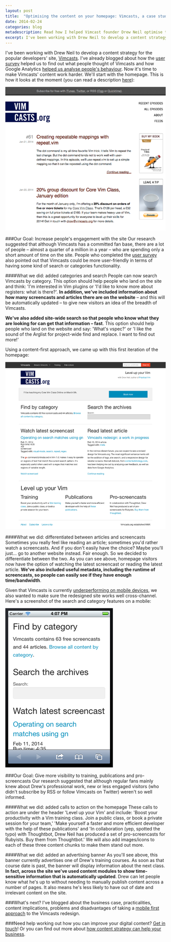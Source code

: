 ```yaml
---
layout: post
title:  "Optimising the content on your homepage: Vimcasts, a case study"
date: 2014-02-24 
categories: blog
metadescription: Read how I helped Vimcast founder Drew Neil optimise the site's homepage.
excerpt: I've been working with Drew Neil to develop a content strategy for the popular developers' site, Vimcasts. I've already blogged about how the user survey helped us to find out what people thought of Vimcasts and how Google Analytics helped us analyse people's behaviour. Now it's time to make Vimcasts' content work harder. We'll start with the homepage.
---
```


I've been working with Drew Neil to develop a content strategy for the popular developers' site, [Vimcasts][Vimcasts]. I've already blogged about how the [user survey][survey] helped us to find out what people thought of Vimcasts and how Google Analytics [helped us analyse people's behaviour][analytics]. Now it's time to make Vimcasts' content work harder. We'll start with the homepage. This is how it looks at the moment (you can read a description [here][overview]):

<img class="Vimcasts_screenshot" src="/images/Vimcasts_screenshot.png" alt="a screenshot of current Vimcasts homepage">

###Our Goal: Increase people's engagement with the site
Our research suggested that although Vimcasts has a committed fan base, there are a lot of people – almost a quarter of a million in a year – who are spending only a short amount of time on the site. People who completed the [user survey][survey] also pointed out that Vimcasts could be more user-friendly in terms of having some kind of search or categories functionality. 

####What we did: added categories and search
People can now search Vimcasts by category. This option should help people who land on the site and think: 'I'm interested in Vim plugins or 'I'd like to know more about registers: what is there?'. <strong>In addition, we've included information about how many screencasts and articles there are on the website</strong> – and this will be automatically updated – to give new visitors an idea of the breadth of Vimcasts.

<strong>We've also added site-wide search so that people who know what they are looking for can get that information – fast</strong>. This option should help people who land on the website and say: 'What's vspec?' or 'I like the sound of the Arglist for project-wide find and replace. I want to find out more!' 

Using a content-first approach, we came up with this first iteration of the homepage:

<img class = "Vimcasts_redesign_desktop" src="/images/Vimcasts_redesign_desktop.png" alt="a screenshot of the redesigned Vimcasts homepage on a desktop">

####What we did: differentiated between articles and screencasts
Sometimes you really feel like reading an article; sometimes you'd rather watch a screencasts. And if you don't easily have the choice? Maybe you'll just... go to another website instead. Fair enough. So we decided to differentiate between the two. As you can see above, homepage visitors now have the option of watching the latest screencast or reading the latest article. <strong>We've also included useful metadata, including the runtime of screencasts, so people can easily see if they have enough time/bandwidth</strong>. 

Given that Vimcasts is currently [underperforming on mobile devices][analytics], we also wanted to make sure the redesigned site works well cross-channel. Here's a screenshot of the search and category features on a mobile:

<img class = "Vimcasts_redesign_homepage_mobile_short_version" src="/images/Vimcasts_redesign_homepage_mobile_short_version.png" alt="a screenshot of the redesigned Vimcasts homepage on a desktop">

###Our Goal: Give more visibility to training, publications and pro-screencasts
Our research suggested that although regular fans mainly knew about Drew's professional work, new or less engaged visitors (who didn't subscribe by RSS or follow Vimcasts on Twitter) weren't so well informed. 

####What we did: added calls to action on the homepage
These calls to action are under the header 'Level up your Vim' and include: 'Boost your productivity with a Vim training class. Join a public class, or book a private session for your team,' 'Make yourself a faster and more efficient developer with the help of these publications' and 'In collaboration (yep, spotted the typo) with Thoughtbot, Drew Neil has produced a set of pro-screencasts for Rubyists. Buy them from Thoughtbot.' We will also add images/icons to each of these three content chunks to make them stand out more.

####What we did: added an advertising banner 
As you'll see above, this banner currently advertises one of Drew's training courses. As soon as that course date is past, the banner will display information about the next class. <strong>In fact, across the site we've used content modules to show time-sensitive information that is automatically updated</strong>. Drew can let people know what he's up to without needing to manually publish content across a number of pages. It also means he's less likely to have out of date and irrelevant content on the site. 

###What's next?
I've blogged about the business case, practicalities, content implications, problems and disadvantages of taking a [mobile first approach][mobile first] to the Vimcasts redesign.   

###Need help working out how you can improve your digital content?
[Get in touch][email]! Or you can find out more about [how content strategy can help your business][content strategy section].

[Vimcasts]: https://vimcasts.org/
[survey]: /blog/2014/01/27/Redesigning-Vimcasts-The_User_Survey.html
[analytics]: /blog/2014/02/05/Redesigning-Vimcasts-The-Analytics-Overview.html
[email]: mailto:hannah.adcock@gmail.com
[content strategy section]: /#what_is_content_strategy_section
[twitter]: https://twitter.com/smokingpun
[overview]: https://contentedstrategy.com/blog/2014/01/26/redesigning-Vimcasts-the-overview.html
[mobile first]: blog/2014/05/20/A-Mobile-First-Website-Redesign.html




